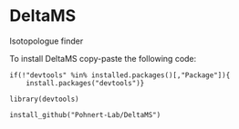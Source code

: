 # DeltaMS
Isotopologue finder

To install DeltaMS copy-paste the following code:

```
if(!"devtools" %in% installed.packages()[,"Package"]){
    install.packages("devtools")}
	
library(devtools)

install_github("Pohnert-Lab/DeltaMS")
```